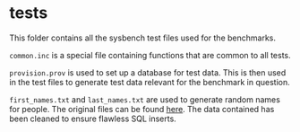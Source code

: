 # tests
This folder contains all the sysbench test files used for the benchmarks.

`common.inc` is a special file containing functions that are common to all tests.

`provision.prov` is used to set up a database for test data. This is then used in the test files to generate test data relevant for the benchmark in question.

`first_names.txt` and `last_names.txt` are used to generate random names for people. The original files can be found [here](https://github.com/enorvelle/NameDatabases). The data contained has been cleaned to ensure flawless SQL inserts.
